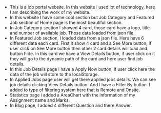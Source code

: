* This is a job portal website. In this website i used lot of technology, here I am describing the work of my website.
* In this website I have some cool section but Job Category and Featured Job section of Home page is the most beautiful section.
* In Job Category section I showed 4 card, those card have a logo, title and number of available job. Those data loaded from json file.
* In Featured Job section, I loaded data from a json file. Here have 6 different data each card. First it show 4 card and a See More button, if user click on See More button then other 2 card details will load and button hide. In this card we have a View Details button, if user click on it they will go to the dynamic path of the card and here user find job details. 
* In this Job Details page I have a Apply Now button, if user click here the data of the job will store to the localStorage.
* In Applied Jobs page user will get there applied jobs details. We can see job details clicking View Details button. And I have a Filter By button. I added to type of filtering system here that is Remote and Onsite.
* Statistics page i added a AreaChart with the information of my Assignment name and Marks.
* In Blog page, I added 4 different Question and there Answer.